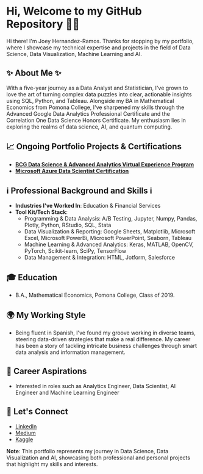 # Hi, Welcome to my GitHub Repository 👋🏾

Hi there! I'm Joey Hernandez-Ramos. Thanks for stopping by my portfolio, where I showcase my technical expertise and projects in the field of Data Science, Data Visualization, Machine Learning and AI.

## ✨ About Me ✨

With a five-year journey as a Data Analyst and Statistician, I've grown to love the art of turning complex data puzzles into clear, actionable insights using SQL, Python, and Tableau. Alongside my BA in Mathematical Economics from Pomona College, I've sharpened my skills through the Advanced Google Data Analytics Professional Certificate and the Correlation One Data Science Honors Certificate. My enthusiasm lies in exploring the realms of data science, AI, and quantum computing. 

## 📈 Ongoing Portfolio Projects & Certifications

- **[BCG Data Science & Advanced Analytics Virtual Experience Program](https://www.theforage.com/simulations/bcg/data-science-ccdz)**
- **[Microsoft Azure Data Scientist Certification](https://learn.microsoft.com/en-us/credentials/certifications/azure-data-scientist/)**

## ℹ️ Professional Background and Skills ℹ️

- **Industries I've Worked In**: Education & Financial Services
- **Tool Kit/Tech Stack**:
  - Programming & Data Analysis: A/B Testing, Jupyter, Numpy, Pandas, Plotly, Python, RStudio, SQL, Stata
  - Data Visualization & Reporting: Google Sheets, Matplotlib, Microsoft Excel, Microsoft PowerBi, Microsoft PowerPoint, Seaborn, Tableau
  - Machine Learning & Advanced Analytics: Keras, MATLAB, OpenCV, PyTorch, Scikit-learn, SciPy, TensorFlow
  - Data Management & Integration: HTML, Jotform, Salesforce
  
## 🎓 Education

- B.A., Mathematical Economics, Pomona College, Class of 2019.

## 🌍 My Working Style

- Being fluent in Spanish, I've found my groove working in diverse teams, steering data-driven strategies that make a real difference. My career has been a story of tackling intricate business challenges through smart data analysis and information management.

## 💫 Career Aspirations

- Interested in roles such as Analytics Engineer, Data Scientist, AI Engineer and Machine Learning Engineer

## 📕 Let's Connect

- [LinkedIn](https://www.linkedin.com/in/joey-hernandez-ramos-468281103/)
- [Medium](https://medium.com/@joeyhernandez820)
- [Kaggle](https://www.kaggle.com/jahe2015)


**Note**: This portfolio represents my journey in Data Science, Data Visualization and AI, showcasing both professional and personal projects that highlight my skills and interests.
